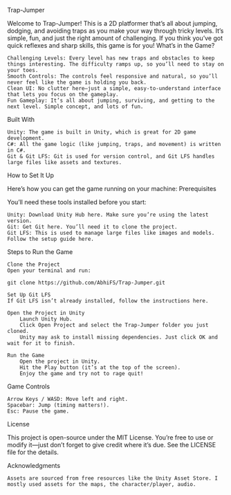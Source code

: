 Trap-Jumper

Welcome to Trap-Jumper! This is a 2D platformer that’s all about jumping, dodging, and avoiding traps as you make your way through tricky levels. It’s simple, fun, and just the right amount of challenging. If you think you’ve got quick reflexes and sharp skills, this game is for you!
What’s in the Game?

    Challenging Levels: Every level has new traps and obstacles to keep things interesting. The difficulty ramps up, so you’ll need to stay on your toes.
    Smooth Controls: The controls feel responsive and natural, so you’ll never feel like the game is holding you back.
    Clean UI: No clutter here—just a simple, easy-to-understand interface that lets you focus on the gameplay.
    Fun Gameplay: It’s all about jumping, surviving, and getting to the next level. Simple concept, and lots of fun.

Built With

    Unity: The game is built in Unity, which is great for 2D game development.
    C#: All the game logic (like jumping, traps, and movement) is written in C#.
    Git & Git LFS: Git is used for version control, and Git LFS handles large files like assets and textures.

How to Set It Up

Here’s how you can get the game running on your machine:
Prerequisites

You’ll need these tools installed before you start:

    Unity: Download Unity Hub here. Make sure you’re using the latest version.
    Git: Get Git here. You’ll need it to clone the project.
    Git LFS: This is used to manage large files like images and models. Follow the setup guide here.

Steps to Run the Game

    Clone the Project
    Open your terminal and run:

    git clone https://github.com/AbhiFS/Trap-Jumper.git

    Set Up Git LFS
    If Git LFS isn’t already installed, follow the instructions here.

    Open the Project in Unity
        Launch Unity Hub.
        Click Open Project and select the Trap-Jumper folder you just cloned.
        Unity may ask to install missing dependencies. Just click OK and wait for it to finish.

    Run the Game
        Open the project in Unity.
        Hit the Play button (it’s at the top of the screen).
        Enjoy the game and try not to rage quit!

Game Controls

    Arrow Keys / WASD: Move left and right.
    Spacebar: Jump (timing matters!).
    Esc: Pause the game.

License

This project is open-source under the MIT License. You’re free to use or modify it—just don’t forget to give credit where it’s due. See the LICENSE file for the details.

Acknowledgments

    Assets are sourced from free resources like the Unity Asset Store. I mostly used assets for the maps, the character/player, audio.
